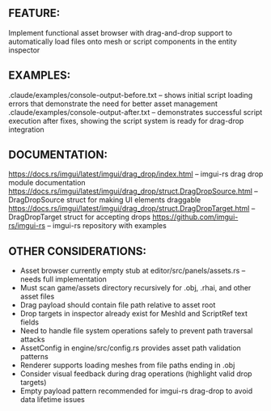 ## FEATURE:
Implement functional asset browser with drag-and-drop support to automatically load files onto mesh or script components in the entity inspector

## EXAMPLES:
.claude/examples/console-output-before.txt – shows initial script loading errors that demonstrate the need for better asset management
.claude/examples/console-output-after.txt – demonstrates successful script execution after fixes, showing the script system is ready for drag-drop integration

## DOCUMENTATION:
https://docs.rs/imgui/latest/imgui/drag_drop/index.html – imgui-rs drag drop module documentation
https://docs.rs/imgui/latest/imgui/drag_drop/struct.DragDropSource.html – DragDropSource struct for making UI elements draggable
https://docs.rs/imgui/latest/imgui/drag_drop/struct.DragDropTarget.html – DragDropTarget struct for accepting drops
https://github.com/imgui-rs/imgui-rs – imgui-rs repository with examples

## OTHER CONSIDERATIONS:
- Asset browser currently empty stub at editor/src/panels/assets.rs – needs full implementation
- Must scan game/assets directory recursively for .obj, .rhai, and other asset files
- Drag payload should contain file path relative to asset root
- Drop targets in inspector already exist for MeshId and ScriptRef text fields
- Need to handle file system operations safely to prevent path traversal attacks
- AssetConfig in engine/src/config.rs provides asset path validation patterns
- Renderer supports loading meshes from file paths ending in .obj
- Consider visual feedback during drag operations (highlight valid drop targets)
- Empty payload pattern recommended for imgui-rs drag-drop to avoid data lifetime issues